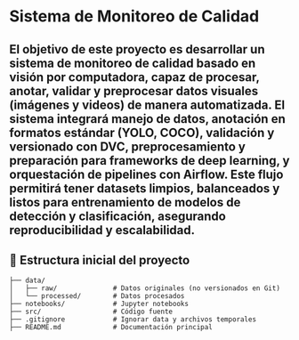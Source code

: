 # Sistema de Monitoreo de Calidad 
El objetivo de este proyecto es desarrollar un sistema de monitoreo de calidad basado en visión por computadora, capaz de procesar, anotar, validar y preprocesar datos visuales (imágenes y videos) de manera automatizada.
El sistema integrará manejo de datos, anotación en formatos estándar (YOLO, COCO), validación y versionado con DVC, preprocesamiento y preparación para frameworks de deep learning, y orquestación de pipelines con Airflow.
Este flujo permitirá tener datasets limpios, balanceados y listos para entrenamiento de modelos de detección y clasificación, asegurando reproducibilidad y escalabilidad.
---

## 📂 Estructura inicial del proyecto
```plaintext
├── data/
│   ├── raw/              # Datos originales (no versionados en Git)
│   └── processed/        # Datos procesados
├── notebooks/            # Jupyter notebooks
├── src/                  # Código fuente
├── .gitignore            # Ignorar data y archivos temporales
├── README.md             # Documentación principal